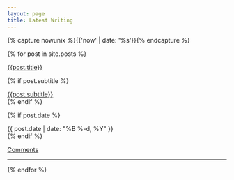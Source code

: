 ```yaml
---
layout: page
title: Latest Writing
---
```


<script id="dsq-count-scr" src="//tomcritchlow.disqus.com/count.js" async></script>

{% capture nowunix %}{{'now' | date: '%s'}}{% endcapture %}


{% for post in site.posts %}

<a href="{{post.url}}"><div class="posttitle">{{post.title}}</div></a>

{% if post.subtitle %}
<a href="{{post.url}}"><div class='subtitle'>{{post.subtitle}}</div></a>
  {% endif %}

{% if post.date %}
<div class="dateline">{{ post.date | date: "%B %-d, %Y" }}</div>
  {% endif %}

  <a href="{{post.url}}#disqus_thread">Comments</a>

<hr>

{% endfor %}